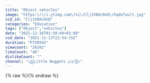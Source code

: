 ```yaml
---
title: "Object vehicles"
image: "https:\/\/i.ytimg.com\/vi\/Clj1VNdc8nQ\/hqdefault.jpg"
vid_id: "Clj1VNdc8nQ"
categories: "Education"
tags: ["Object","vehicles"]
date: "2021-12-16T01:58:04+03:00"
vid_date: "2021-12-12T22:54:15Z"
duration: "PT1M34S"
viewcount: "26202"
likeCount: "46"
dislikeCount: ""
channel: "꧁Little Nuggets 🇺🇸꧂"
---
```

{% raw %}{% endraw %}
